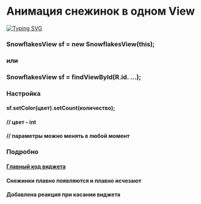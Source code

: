 # Анимация снежинок в одном View
[![Typing SVG](https://readme-typing-svg.herokuapp.com?color=%2336BCF7&lines=Один+из+вариантов)](https://git.io/typing-svg)

### SnowflakesView sf = new SnowflakesView(this);
### или
### SnowflakesView sf = findViewById(R.id. ...);

### Настройка
#### sf.setColor(цвет).setCount(количество);
#### // цвет - int
#### // параметры можно менять в любой момент

### Подробно
#### [Главный код виджета](https://github.com/VirKato-dev/SnowflakesView/blob/master/app/src/main/java/my/example/snowflakesview/view/SnowflakesView.java)
#### Снежинки плавно появляются и плавно исчезают
#### Добавлена реакция при касании виджета